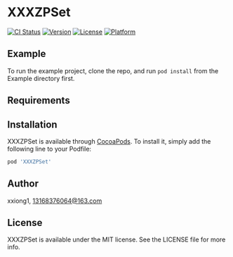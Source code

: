 # XXXZPSet

[![CI Status](https://img.shields.io/travis/xxiong1/XXXZPSet.svg?style=flat)](https://travis-ci.org/xxiong1/XXXZPSet)
[![Version](https://img.shields.io/cocoapods/v/XXXZPSet.svg?style=flat)](https://cocoapods.org/pods/XXXZPSet)
[![License](https://img.shields.io/cocoapods/l/XXXZPSet.svg?style=flat)](https://cocoapods.org/pods/XXXZPSet)
[![Platform](https://img.shields.io/cocoapods/p/XXXZPSet.svg?style=flat)](https://cocoapods.org/pods/XXXZPSet)

## Example

To run the example project, clone the repo, and run `pod install` from the Example directory first.

## Requirements

## Installation

XXXZPSet is available through [CocoaPods](https://cocoapods.org). To install
it, simply add the following line to your Podfile:

```ruby
pod 'XXXZPSet'
```

## Author

xxiong1, 13168376064@163.com

## License

XXXZPSet is available under the MIT license. See the LICENSE file for more info.

